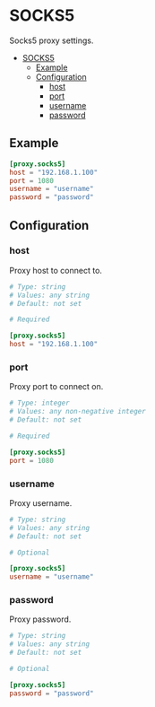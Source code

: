 # SOCKS5

Socks5 proxy settings.

- [SOCKS5](#socks5)
  - [Example](#example)
  - [Configuration](#configuration)
    - [host](#host)
    - [port](#port)
    - [username](#username)
    - [password](#password)

## Example

```toml
[proxy.socks5]
host = "192.168.1.100"
port = 1080
username = "username"
password = "password"
```

## Configuration

### host

Proxy host to connect to.

```toml
# Type: string
# Values: any string
# Default: not set

# Required

[proxy.socks5]
host = "192.168.1.100"
```

### port

Proxy port to connect on.

```toml
# Type: integer
# Values: any non-negative integer
# Default: not set

# Required

[proxy.socks5]
port = 1080
```

### username

Proxy username.

```toml
# Type: string
# Values: any string
# Default: not set

# Optional

[proxy.socks5]
username = "username"
```

### password

Proxy password.

```toml
# Type: string
# Values: any string
# Default: not set

# Optional

[proxy.socks5]
password = "password"
```
